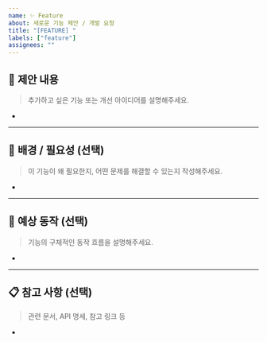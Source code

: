 ```yaml
---
name: ✨ Feature 
about: 새로운 기능 제안 / 개발 요청
title: "[FEATURE] "
labels: ["feature"]
assignees: ""
---
```


## 🚀 제안 내용
> 추가하고 싶은 기능 또는 개선 아이디어를 설명해주세요.

- 

---

## 🧩 배경 / 필요성 (선택)
> 이 기능이 왜 필요한지, 어떤 문제를 해결할 수 있는지 작성해주세요.

- 

---

## 🧪 예상 동작 (선택)
> 기능의 구체적인 동작 흐름을 설명해주세요.

- 

---

## 📋 참고 사항 (선택)
> 관련 문서, API 명세, 참고 링크 등

- 
